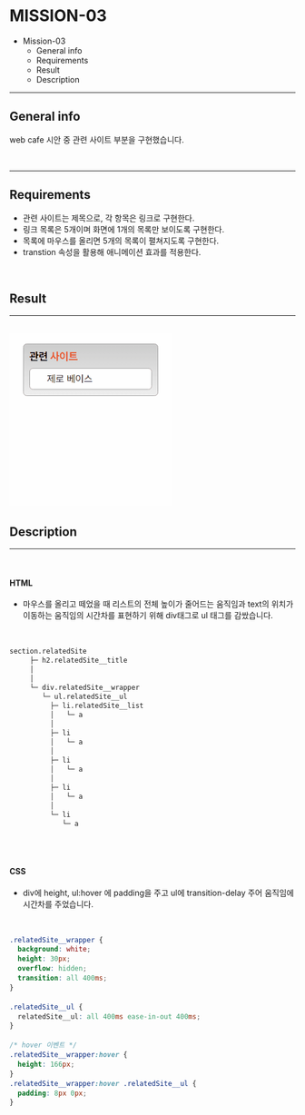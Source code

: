 # MISSION-03

- Mission-03
  - General info
  - Requirements
  - Result
  - Description

---

## General info

web cafe 시안 중 관련 사이트 부분을 구현했습니다.

<br>

---

## Requirements

- 관련 사이트는 제목으로, 각 항목은 링크로 구현한다.
- 링크 목록은 5개이며 화면에 1개의 목록만 보이도록 구현한다.
- 목록에 마우스를 올리면 5개의 목록이 펼쳐지도록 구현한다.
- transtion 속성을 활용해 애니메이션 효과를 적용한다.

<br>

## Result

---

<br>

<img src="M3_result.gif">

<br>

## Description

---

<br>

#### HTML

- 마우스를 올리고 떼었을 때 리스트의 전체 높이가 줄어드는 움직임과 text의 위치가 이동하는 움직임의 시간차를 표현하기 위해 div태그로 ul 태그를 감쌌습니다.

<br>

```
section.relatedSite
     ├─ h2.relatedSite__title
     │
     │
     └─ div.relatedSite__wrapper
        └─ ul.relatedSite__ul
          ├─ li.relatedSite__list
          │   └─ a
          │
          ├─ li
          │   └─ a
          │
          ├─ li
          │   └─ a
          │
          ├─ li
          │   └─ a
          │
          └─ li
             └─ a
```

<br>
<br>

#### CSS

- div에 height, ul:hover 에 padding을 주고
  ul에 transition-delay 주어 움직임에 시간차를 주었습니다.

  <br>

```CSS
.relatedSite__wrapper {
  background: white;
  height: 30px;
  overflow: hidden;
  transition: all 400ms;
}

.relatedSite__ul {
  relatedSite__ul: all 400ms ease-in-out 400ms;
}

/* hover 이벤트 */
.relatedSite__wrapper:hover {
  height: 166px;
}
.relatedSite__wrapper:hover .relatedSite__ul {
  padding: 8px 0px;
}
```
